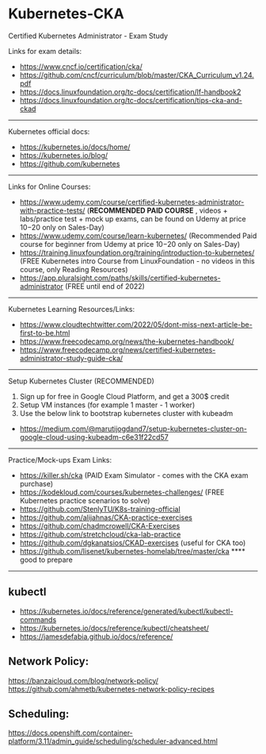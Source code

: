 # Kubernetes-CKA
Certified Kubernetes Administrator - Exam Study

Links for exam details:
- https://www.cncf.io/certification/cka/
- https://github.com/cncf/curriculum/blob/master/CKA_Curriculum_v1.24.pdf
- https://docs.linuxfoundation.org/tc-docs/certification/lf-handbook2
- https://docs.linuxfoundation.org/tc-docs/certification/tips-cka-and-ckad


---
Kubernetes official docs:
- https://kubernetes.io/docs/home/
- https://kubernetes.io/blog/
- https://github.com/kubernetes


---
Links for  Online Courses:
- https://www.udemy.com/course/certified-kubernetes-administrator-with-practice-tests/  (**RECOMMENDED PAID COURSE** , videos + labs/practice test + mock up exams, can be found on Udemy at price 10$-20$ only on Sales-Day)
- https://www.udemy.com/course/learn-kubernetes/ (Recommended Paid course for beginner from Udemy at price 10$-20$ only on Sales-Day)
- https://training.linuxfoundation.org/training/introduction-to-kubernetes/  (FREE Kubernetes intro Course from LinuxFoundation - no videos in this course, only Reading Resources)
- https://app.pluralsight.com/paths/skills/certified-kubernetes-administrator (FREE until end of 2022)


---
Kubernetes Learning Resources/Links:
- https://www.cloudtechtwitter.com/2022/05/dont-miss-next-article-be-first-to-be.html
- https://www.freecodecamp.org/news/the-kubernetes-handbook/
- https://www.freecodecamp.org/news/certified-kubernetes-administrator-study-guide-cka/


---
Setup Kubernetes Cluster
(RECOMMENDED)
1. Sign up for free in Google Cloud Platform, and get a 300$ credit
2. Setup  VM instances (for example 1 master - 1 worker)
3. Use the below link to bootstrap kubernetes cluster with kubeadm
- https://medium.com/@marutijogdand7/setup-kubernetes-cluster-on-google-cloud-using-kubeadm-c6e31f22cd57

---
Practice/Mock-ups Exam Links:
- https://killer.sh/cka (PAID Exam Simulator - comes with the CKA exam purchase)
- https://kodekloud.com/courses/kubernetes-challenges/  (FREE Kubernetes practice scenarios to solve)
- https://github.com/StenlyTU/K8s-training-official
- https://github.com/alijahnas/CKA-practice-exercises
- https://github.com/chadmcrowell/CKA-Exercises
- https://github.com/stretchcloud/cka-lab-practice
- https://github.com/dgkanatsios/CKAD-exercises (useful for CKA too)
- https://github.com/lisenet/kubernetes-homelab/tree/master/cka **** good to prepare

---

## kubectl
- https://kubernetes.io/docs/reference/generated/kubectl/kubectl-commands
- https://kubernetes.io/docs/reference/kubectl/cheatsheet/
- https://jamesdefabia.github.io/docs/reference/

## Network Policy:
https://banzaicloud.com/blog/network-policy/
https://github.com/ahmetb/kubernetes-network-policy-recipes

## Scheduling:
https://docs.openshift.com/container-platform/3.11/admin_guide/scheduling/scheduler-advanced.html
